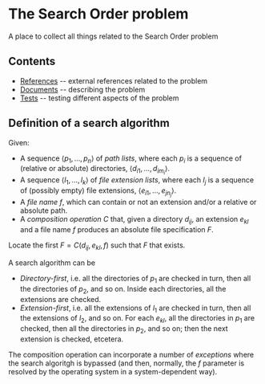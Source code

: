 # The Search Order problem

A place to collect all things related to the Search Order problem

## Contents

* [References](references/README.md) -- external references related to the problem
* [Documents](documents/README.md) -- describing the problem
* [Tests](tests/README.md) -- testing different aspects of the problem

## Definition of a search algorithm

Given: 

* A sequence $\langle p_1, \dots, p_n \rangle$ of _path lists_, where each $p_i$ is a sequence of (relative or absolute) directories, $\langle d_{i1}, \dots, d_{im_{i}}\rangle$.
* A sequence $\langle l_1, \dots, l_k \rangle$ of _file extension lists_, where each $l_j$ is a sequence of (possibly empty) file extensions, $\langle e_{i1}, \dots, e_{jn_{j}}\rangle$.
* A *file name* $f$, which can contain or not an extension and/or a relative or absolute path.
* A _composition operation_ $C$ that, given a directory $d_{ij}$, an extension $e_{kl}$ and a file name $f$ produces an absolute file specification $F$.

Locate the first $F = C(d_{ij},e_{kl},f)$ such that $F$ that exists.

A search algorithm can be

* _Directory-first_, i.e. all the directories of $p_1$ are checked in turn, then all the directories of $p_2$, and so on. Inside each directories, all the extensions are checked.
* _Extension-first_, i.e. all the extensions of $l_1$ are checked in turn, then all the extensions of $l_2$, and so on. For each $e_{kl}$, all the directories in $p_1$ are checked, then all the directories in $p_2$, and so on; then the next extension is checked, etcetera.

The composition operation can incorporate a number of _exceptions_ where the search algoritgh is bypassed (and then, normally, the $f$ parameter is resolved by the operating system in a system-dependent way).
